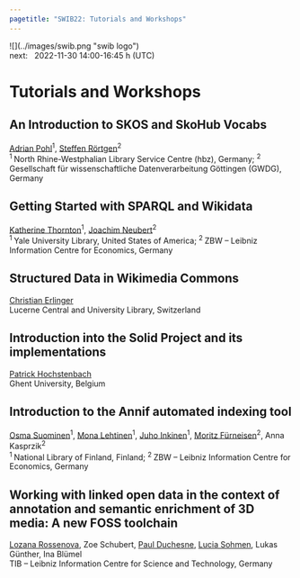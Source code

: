 ```yaml
---
pagetitle: "SWIB22: Tutorials and Workshops"
---
```



<div id="top">
<div class="column left">![](../images/swib.png "swib logo")</div>
<div class="column middle">next: &#160; 2022-11-30 14:00-16:45 h <span class="timezone">(UTC)</span></div>
<div class="column right simply-countdown"></div>
</div>

<div id="prog">

# Tutorials and Workshops





## An Introduction to SKOS and SkoHub Vocabs

<u>Adrian Pohl</u><sup>1</sup>, <u>Steffen Rörtgen</u><sup>2</sup><br />
<sup>1 </sup>North Rhine-Westphalian Library Service Centre (hbz), Germany; <sup>2 </sup>Gesellschaft für wissenschaftliche Datenverarbeitung Göttingen (GWDG), Germany



## Getting Started with SPARQL and Wikidata

<u>Katherine Thornton</u><sup>1</sup>, <u>Joachim Neubert</u><sup>2</sup><br />
<sup>1 </sup>Yale University Library, United States of America; <sup>2 </sup>ZBW – Leibniz Information Centre for Economics, Germany



## Structured Data in Wikimedia Commons

<u>Christian Erlinger</u><br />
Lucerne Central and University Library, Switzerland



## Introduction into the Solid Project and its implementations

<u>Patrick Hochstenbach</u><br />
Ghent University, Belgium



## Introduction to the Annif automated indexing tool

<u>Osma Suominen</u><sup>1</sup>, <u>Mona Lehtinen</u><sup>1</sup>, <u>Juho Inkinen</u><sup>1</sup>, <u>Moritz Fürneisen</u><sup>2</sup>, Anna Kasprzik<sup>2</sup><br />
<sup>1 </sup>National Library of Finland, Finland; <sup>2 </sup>ZBW – Leibniz Information Centre for Economics, Germany



## Working with linked open data in the context of annotation and semantic enrichment of 3D media: A new FOSS toolchain

<u>Lozana Rossenova</u>, Zoe Schubert, <u>Paul Duchesne</u>, <u>Lucia Sohmen</u>, Lukas Günther, Ina Blümel<br />
TIB – Leibniz Information Centre for Science and Technology, Germany



</div>


<script src="../scripts/simplyCountdown.min.js"></script>
<script>
    simplyCountdown('.simply-countdown', {
            year: 2022, // required
            month: 11, // required
            day: 30, // required
            hours: 14, // Default is 0 [0-23] integer
            minutes: 00, // Default is 0 [0-59] integer
            seconds: 0, // Default is 0 [0-59] integer
            words: { //words displayed into the countdown
                days: { singular: 'day', plural: 'days' },
                hours: { singular: 'hour', plural: 'hours' },
                minutes: { singular: 'minute', plural: 'minutes' },
                seconds: { singular: 'second', plural: 'seconds' }
            },
            plural: true, //use plurals
            inline: false, //set to true to get an inline basic countdown like : 24 days, 4 hours, 2 minutes, 5 seconds
            inlineClass: 'simply-countdown-inline', //inline css span class in case of inline = true
            // in case of inline set to false
            enableUtc: true, //Use UTC or not - default : false
            onEnd: function() { return; }, //Callback on countdown end, put your own function here
            refresh: 1000, // default refresh every 1s
            sectionClass: 'simply-section', //section css class
            amountClass: 'simply-amount', // amount css class
            wordClass: 'simply-word', // word css class
            zeroPad: false,
            countUp: false
    });
</script>

